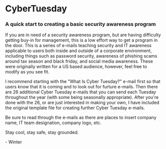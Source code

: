 # CyberTuesday
### A quick start to creating a basic security awareness program

If you are in need of a security awareness program, but are having difficulty getting buy-in for management, this is a low effort way to get a program in the door.  This is a series of e-mails teaching security and IT awareness applicable to users both inside and outside of a corporate environment, including things such as password security, awareness of phishing scams around tax season and black friday, and social media awareness.  These were originally written for a US based audience, however, feel free to modify as you see fit.

I recommend starting with the "What Is Cyber Tuesday?" e-mail first so that users know that it is coming and to look out for furture e-mails.  Then there are 26 additional Cyber Tuesday e-mails that you can send each Tuesday throughout the year (with some being seasonally appropriate).  After you're done with the 26, or are just interested in making your own, I have included the original template file for creating further Cyber Tuesday e-mails.

Be sure to read through the e-mails as there are places to insert company name, IT team designation, company logo, etc.

Stay cool, stay safe, stay grounded.

\- Winter
